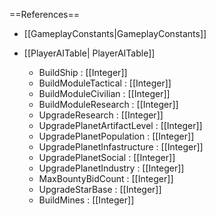 ==References==
 * [[GameplayConstants|GameplayConstants]]

 * [[PlayerAITable| PlayerAITable]]
   * BuildShip : [[Integer]]
   * BuildModuleTactical : [[Integer]]
   * BuildModuleCivilian : [[Integer]]
   * BuildModuleResearch : [[Integer]]
   * UpgradeResearch : [[Integer]]
   * UpgradePlanetArtifactLevel : [[Integer]]
   * UpgradePlanetPopulation : [[Integer]]
   * UpgradePlanetInfastructure : [[Integer]]
   * UpgradePlanetSocial : [[Integer]]
   * UpgradePlanetIndustry : [[Integer]]
   * MaxBountyBidCount : [[Integer]]
   * UpgradeStarBase : [[Integer]]
   * BuildMines : [[Integer]]

